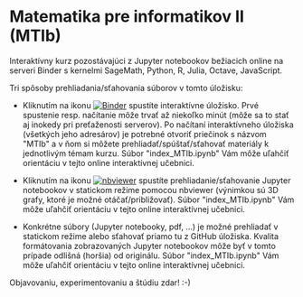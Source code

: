 # Matematika pre informatikov II (MTIb)

Interaktívny kurz pozostávajúci z Jupyter notebookov bežiacich online na serveri Binder s kernelmi SageMath, Python, R, Julia, Octave, JavaScript. 

Tri spôsoby prehliadania/sťahovania súborov v tomto úložisku: 

* Kliknutím na ikonu [![Binder](https://mybinder.org/badge_logo.svg)](https://mybinder.org/v2/gh/gajdosandrej/MTIb.git/HEAD) spustíte interaktívne úložisko.  Prvé spustenie resp. načítanie môže trvať až niekoľko minút (môže sa to stať aj inokedy pri preťaženosti serverov). Po načítaní interaktívneho úložiska (všetkých jeho adresárov) je potrebné otvoriť priečinok s názvom "MTIb" a v ňom si môžete prehliadať/spúštať/sťahovať materiály k jednotlivým témam kurzu. Súbor "index_MTIb.ipynb" Vám môže uľahčiť orientáciu v tejto online interaktívnej učebnici. 


* Kliknutím na ikonu [![nbviewer](https://github.com/jupyter/design/blob/master/logos/Badges/nbviewer_badge.svg)](https://nbviewer.org/github/gajdosandrej/MTIb/tree/main/MTIb/) spustíte prehliadanie/sťahovanie Jupyter notebookov v statickom režime pomocou nbviewer (výnimkou sú 3D grafy, ktoré je možné otáčať/približovať). Súbor "index_MTIb.ipynb" Vám môže uľahčiť orientáciu v tejto online interaktívnej učebnici.


* Konkrétne súbory (Jupyter notebooky, pdf, ...) je možné prehliadať v statickom režime alebo sťahovať priamo tu z GitHub úložiska. Kvalita formátovania zobrazovaných Jupyter notebookov môže byť v tomto prípade odlišná (horšia) od originálu. Súbor "index_MTIb.ipynb" Vám môže uľahčiť orientáciu v tejto online interaktívnej učebnici. 


Objavovaniu, experimentovaniu a štúdiu zdar! :-) 



